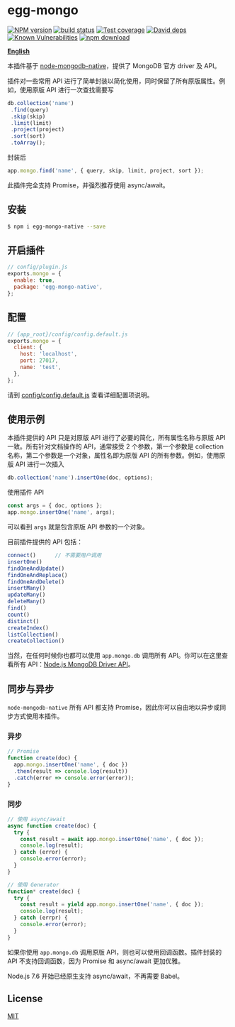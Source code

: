 # egg-mongo

[![NPM version][npm-image]][npm-url]
[![build status][travis-image]][travis-url]
[![Test coverage][codecov-image]][codecov-url]
[![David deps][david-image]][david-url]
[![Known Vulnerabilities][snyk-image]][snyk-url]
[![npm download][download-image]][download-url]

[npm-image]: https://img.shields.io/npm/v/egg-mongo-native.svg?style=flat-square
[npm-url]: https://npmjs.org/package/egg-mongo-native
[travis-image]: https://img.shields.io/travis/brickyang/egg-mongo.svg?style=flat-square
[travis-url]: https://travis-ci.org/brickyang/egg-mongo
[codecov-image]: https://img.shields.io/codecov/c/github/brickyang/egg-mongo.svg?style=flat-square
[codecov-url]: https://codecov.io/github/brickyang/egg-mongo?branch=master
[david-image]: https://img.shields.io/david/brickyang/egg-mongo.svg?style=flat-square
[david-url]: https://david-dm.org/brickyang/egg-mongo
[snyk-image]: https://snyk.io/test/npm/egg-mongo-native/badge.svg?style=flat-square
[snyk-url]: https://snyk.io/test/npm/egg-mongo-native
[download-image]: https://img.shields.io/npm/dm/egg-mongo-native.svg?style=flat-square
[download-url]: https://npmjs.org/package/egg-mongo-native

[**English**](https://github.com/brickyang/egg-mongo/blob/master/README.md)

本插件基于 [node-mongodb-native](https://github.com/mongodb/node-mongodb-native)，提供了 MongoDB 官方 driver 及 API。

插件对一些常用 API 进行了简单封装以简化使用，同时保留了所有原版属性。例如，使用原版 API 进行一次查找需要写

```js
db.collection('name')
 .find(query)
 .skip(skip)
 .limit(limit)
 .project(project)
 .sort(sort)
 .toArray();
```

封装后

```js
app.mongo.find('name', { query, skip, limit, project, sort });
```

此插件完全支持 Promise，并强烈推荐使用 async/await。

## 安装

```bash
$ npm i egg-mongo-native --save
```

## 开启插件

```js
// config/plugin.js
exports.mongo = {
  enable: true,
  package: 'egg-mongo-native',
};
```

## 配置

```javascript
// {app_root}/config/config.default.js
exports.mongo = {
  client: {
    host: 'localhost',
    port: 27017,
    name: 'test',
  },
};
```

请到 [config/config.default.js](config/config.default.js) 查看详细配置项说明。

## 使用示例

本插件提供的 API 只是对原版 API 进行了必要的简化，所有属性名称与原版 API 一致。所有针对文档操作的 API，通常接受 2 个参数，第一个参数是 collection 名称，第二个参数是一个对象，属性名即为原版 API 的所有参数。例如，使用原版 API 进行一次插入

```js
db.collection('name').insertOne(doc, options);
```

使用插件 API

```js
const args = { doc, options };
app.mongo.insertOne('name', args);
```

可以看到 `args` 就是包含原版 API 参数的一个对象。

目前插件提供的 API 包括：

```js
connect()      // 不需要用户调用
insertOne()
findOneAndUpdate()
findOneAndReplace()
findOneAndDelete()
insertMany()
updateMany()
deleteMany()
find()
count()
distinct()
createIndex()
listCollection()
createCollection()
```

当然，在任何时候你也都可以使用 `app.mongo.db` 调用所有 API。你可以在这里查看所有 API：[Node.js MongoDB Driver API](http://mongodb.github.io/node-mongodb-native/2.2/api/)。

## 同步与异步

`node-mongodb-native` 所有 API 都支持 Promise，因此你可以自由地以异步或同步方式使用本插件。

### 异步

```js
// Promise
function create(doc) {
  app.mongo.insertOne('name', { doc })
  .then(result => console.log(result))
  .catch(error => console.error(error));
}
```

### 同步

```js
// 使用 async/await
async function create(doc) {
  try {
    const result = await app.mongo.insertOne('name', { doc });
    console.log(result);
  } catch (error) {
    console.error(error);
  }
}

// 使用 Generator
function* create(doc) {
  try {
    const result = yield app.mongo.insertOne('name', { doc });
    console.log(result);
  } catch (errpr) {
    console.error(error);
  }
}
```

如果你使用 `app.mongo.db` 调用原版 API，则也可以使用回调函数。插件封装的 API 不支持回调函数，因为 Promise 和 async/await 更加优雅。

Node.js 7.6 开始已经原生支持 async/await，不再需要 Babel。

## License

[MIT](LICENSE)
